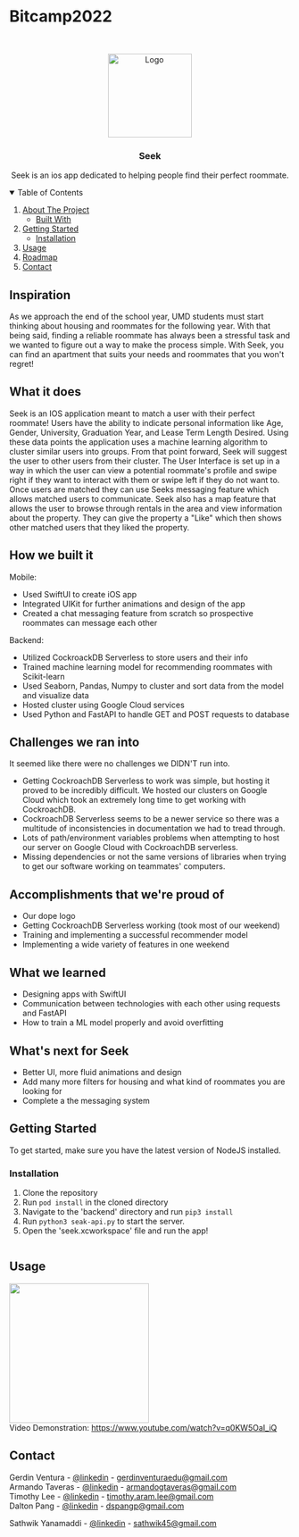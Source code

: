 # Bitcamp2022
<br />
<p align="center">
  <a href="https://github.com/gerdinv/Bitcamp2022">
    <img src="https://media.discordapp.net/attachments/962139011621720134/962710232528736286/seek_logo.png" alt="Logo" width="150" height="150">
  </a>

  <h3 align="center">Seek</h3>

  <p align="center">
   Seek is an ios app dedicated to helping people find their perfect roommate.
    <br />
  </p>
</p>



<!-- TABLE OF CONTENTS -->
<details open="open">
  <summary>Table of Contents</summary>
  <ol>
    <li>
      <a href="#about-the-project">About The Project</a>
      <ul>
        <li><a href="#built-with">Built With</a></li>
      </ul>
    </li>
    <li>
      <a href="#getting-started">Getting Started</a>
      <ul>
        <li><a href="#installation">Installation</a></li>
      </ul>
    </li>
    <li><a href="#usage">Usage</a></li>
    <li><a href="#roadmap">Roadmap</a></li>
    <li><a href="#contact">Contact</a></li>
  </ol>
</details>



<!-- ABOUT THE PROJECT -->
## Inspiration
As we approach the end of the school year,  UMD students must start thinking about housing and roommates for the following year.  With that being said, finding a reliable roommate has always been a stressful task and we wanted to figure out a way to make the process simple. With Seek, you can find an apartment that suits your needs and roommates that you won't regret!

## What it does
Seek is an IOS application meant to match a user with their perfect roommate! Users have the ability to indicate personal information like Age, Gender, University, Graduation Year, and Lease Term Length Desired. Using these data points the application uses a machine learning algorithm to cluster similar users into groups. From that point forward, Seek will suggest the user to other users from their cluster. The User Interface is set up in a way in which the user can view a potential roommate's profile and swipe right if they want to interact with them or swipe left if they do not want to. Once users are matched they can use Seeks messaging feature which allows matched users to communicate. Seek also has a map feature that allows the user to browse through rentals in the area and view information about the property. They can give the property a "Like" which then shows other matched users that they liked the property.

## How we built it
Mobile: 
- Used SwiftUI to create iOS app
- Integrated UIKit for further animations and design of the app
- Created a chat messaging feature from scratch so prospective roommates can message each other

Backend:
- Utilized CockroackDB Serverless to store users and their info
- Trained machine learning model for recommending roommates with Scikit-learn 
- Used Seaborn, Pandas, Numpy to cluster and sort data from the model and visualize data
- Hosted cluster using Google Cloud services
- Used Python and FastAPI to handle GET and POST requests to database

## Challenges we ran into
It seemed like there were no challenges we DIDN'T run into.
- Getting CockroachDB Serverless to work was simple, but hosting it proved to be incredibly difficult. We hosted our clusters on Google Cloud which took an extremely long time to get working with CockroachDB. 
- CockroachDB Serverless seems to be a newer service so there was a multitude of inconsistencies in documentation we had to tread through. 
- Lots of path/environment variables problems when attempting to host our server on Google Cloud with 
CockroachDB serverless. 
- Missing dependencies or not the same versions of libraries when trying to get our software working on
teammates' computers.

## Accomplishments that we're proud of
- Our dope logo
- Getting CockroachDB Serverless working (took most of our weekend)
- Training and implementing a successful recommender model
- Implementing a wide variety of features in one weekend

## What we learned
- Designing apps with SwiftUI
- Communication between technologies with each other using requests and FastAPI
- How to train a ML model properly and avoid overfitting


## What's next for Seek
- Better UI, more fluid animations and design
- Add many more filters for housing and what kind of roommates you are looking for
- Complete a the messaging system



<!-- GETTING STARTED -->
## Getting Started

To get started, make sure you have the latest version of NodeJS installed. 

### Installation

1. Clone the repository
2. Run ```pod install``` in the cloned directory
3. Navigate to the 'backend' directory and run ```pip3 install```
4. Run ```python3 seak-api.py``` to start the server.
5. Open the 'seek.xcworkspace' file and run the app!
   ```

    ```
<!-- USAGE EXAMPLES -->
## Usage
<img src="http://g.recordit.co/aeYUcklWlZ.gif" width=250><br>
Video Demonstration: https://www.youtube.com/watch?v=q0KW5OaI_iQ


<!-- CONTACT -->
## Contact

Gerdin Ventura - [@linkedin](https://www.linkedin.com/in/gerdin-ventura-croussett-2b28081a3/) - gerdinventuraedu@gmail.com
<br />
Armando Taveras - [@linkedin](https://www.linkedin.com/in/armando-taveras-04731216a/) - armandogtaveras@gmail.com <br />
Timothy Lee - [@linkedin](https://www.linkedin.com/in/timothy-lee-99097b1b6) - timothy.aram.lee@gmail.com <br />
Dalton Pang - [@linkedin](https://www.linkedin.com/in/dalton-pang/) - dspangp@gmail.com <br />

Sathwik Yanamaddi - [@linkedin](https://www.linkedin.com/in/sathwikyanamaddi/) - sathwik45@gmail.com
<br />


